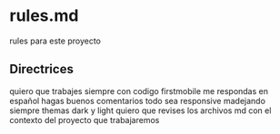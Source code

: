 # rules.md

rules para este proyecto

## Directrices

quiero que trabajes siempre con codigo firstmobile 
me respondas en español
hagas buenos comentarios 
todo sea responsive 
madejando siempre themas dark y light
quiero que revises los archivos md con el contexto del proyecto que trabajaremos

